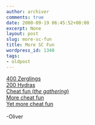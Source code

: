 ```yaml
---
author: archiver
comments: true
date: 2000-09-19 06:45:52+00:00
excerpt: None
layout: post
slug: more-sc-fun
title: More SC Fun
wordpress_id: 1340
tags:
- oldpost
---
```


<a href=http://www.oliverweb.com/starcraft/400z.jpg>400 Zerglings</a><br /><a href=http://www.oliverweb.com/starcraft/200h.jpg>200 Hydras</a><br /><a href=http://www.oliverweb.com/starcraft/fakebattles.jpg>Cheat fun (<i>the gathering</i>)</a><br /><a href=http://www.oliverweb.com/starcraft/fakes.jpg>More cheat fun</a><br /><a href=http://www.oliverweb.com/starcraft/faketanks.jpg>Yet more cheat fun</a><br /><br />-Oliver